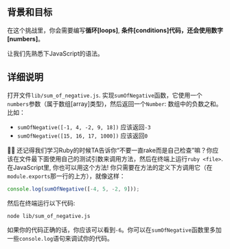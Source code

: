 ## 背景和目标

在这个挑战里，你会需要编写**循环[loops]**, **条件[conditions]**代码，还会使用**数字[numbers]**。

让我们先熟悉下JavaScript的语法。

## 详细说明

打开文件`lib/sum_of_negative.js`. 实现`sumOfNegative`函数，它使用一个`numbers`参数（属于数组[array]类型)，然后返回一个`Number`: 数组中的负数之和。比如：

- `sumOfNegative([-1, 4, -2, 9, 18])` 应该返回`-3`
- `sumOfNegative([15, 16, 17, 1000])` 应该返回`0`

👨‍🏫 还记得我们学习Ruby的时候TA告诉你“不要一直rake而是自己检查”嘛？你应该在文件最下面使用自己的测试引数来调用方法，然后在终端上运行`ruby <file>`.在JavaScript里, 你也可以用这个方法! 你只需要在方法的定义下方调用它（在`module.exports`那一行的上方），就像这样：

```js
console.log(sumOfNegative([-4, 5, -2, 9]));
```

然后在终端运行以下代码:

```bash
node lib/sum_of_negative.js
```

如果你的代码正确的话，你应该可以看到`-6`。你可以在`sumOfNegative`函数里多加一些`console.log`语句来调试你的代码。
